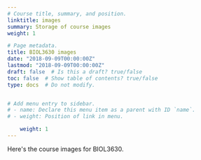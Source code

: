 ```yaml
---
# Course title, summary, and position.
linktitle: images
summary: Storage of course images
weight: 1

# Page metadata.
title: BIOL3630 images
date: "2018-09-09T00:00:00Z"
lastmod: "2018-09-09T00:00:00Z"
draft: false  # Is this a draft? true/false
toc: false  # Show table of contents? true/false
type: docs  # Do not modify.


# Add menu entry to sidebar.
# - name: Declare this menu item as a parent with ID `name`.
# - weight: Position of link in menu.

    weight: 1
---
```



Here's the course images for BIOL3630.